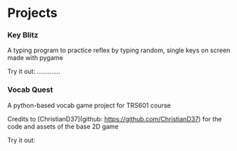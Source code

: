 ﻿# Projects

### Key Blitz
A typing program to practice reflex by typing random, single keys on screen made with pygame

Try it out: 
.............

### Vocab Quest
A python-based vocab game project for TRS601 course

Credits to [ChristianD37](github: https://github.com/ChristianD37) for the code and assets of the base 2D game

Try it out:
